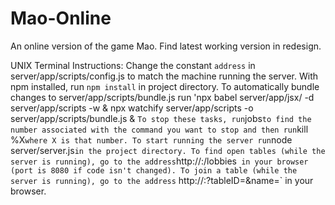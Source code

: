 # Mao-Online
An online version of the game Mao. Find latest working version in redesign.

UNIX Terminal Instructions:
Change the constant `address` in server/app/scripts/config.js to match the machine running the server.
With npm installed, run `npm install` in project directory.
To automatically bundle changes to server/app/scripts/bundle.js run 'npx babel server/app/jsx/ -d server/app/scripts -w & npx watchify server/app/scripts -o server/app/scripts/bundle.js &
`
To stop these tasks, run `jobs` to find the number associated with the command you want to stop and then run `kill %X` where X is that number.
To start running the server run `node server/server.js` in the project directory.
To find open tables (while the server is running), go to the address `http://<ip address>:<port>/lobbies` in your browser (port is 8080 if code isn't changed).
To join a table (while the server is running), go to the address` http://<ip address>:<port>?tableID=<ID>&name=<player name>` in your browser.
